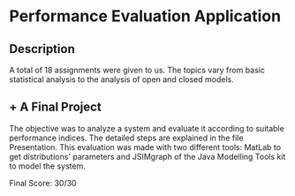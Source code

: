 # Performance Evaluation Application

## Description

A total of 18 assignments were given to us. The topics vary from basic statistical analysis to the analysis of open and closed models.

## + A Final Project 

The objective was to analyze a system and evaluate it according to suitable performance indices.
The detailed steps are explained in the file Presentation.
This evaluation was made with two different tools: MatLab to get distributions' parameters and JSIMgraph of the Java Modelling Tools kit to model the system.

Final Score: 30/30
